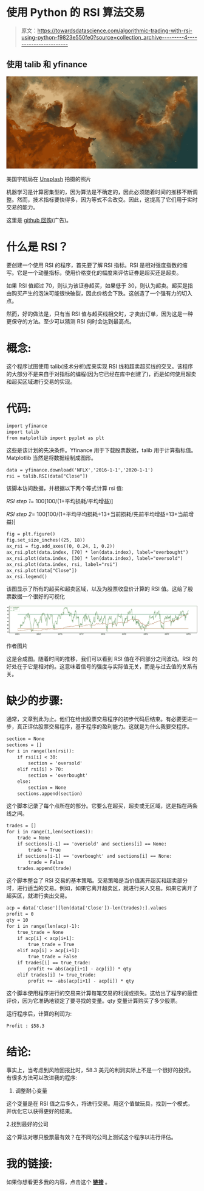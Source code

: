# 使用 Python 的 RSI 算法交易

> 原文：<https://towardsdatascience.com/algorithmic-trading-with-rsi-using-python-f9823e550fe0?source=collection_archive---------4----------------------->

## 使用 talib 和 yfinance

![](img/c538ca884b36ec331635da35db600b6a.png)

美国宇航局在 [Unsplash](https://unsplash.com/s/photos/cosmic?utm_source=unsplash&utm_medium=referral&utm_content=creditCopyText) 拍摄的照片

机器学习是计算密集型的，因为算法是不确定的，因此必须随着时间的推移不断调整。然而，技术指标要快得多，因为等式不会改变。因此，这提高了它们用于实时交易的能力。

这里是 [github 回购](http://motriael.com/6QX2)(广告)。

# 什么是 RSI？

要创建一个使用 RSI 的程序，首先要了解 RSI 指标。RSI 是相对强度指数的缩写。它是一个动量指标，使用价格变化的幅度来评估证券是超买还是超卖。

如果 RSI 值超过 70，则认为该证券超买，如果低于 30，则认为超卖。超买是指由购买产生的泡沫可能很快破裂，因此价格会下跌。这创造了一个强有力的切入点。

然而，好的做法是，只有当 RSI 值与超买线相交时，才卖出订单，因为这是一种更保守的方法。至少可以猜测 RSI 何时会达到最高点。

# 概念:

这个程序试图使用 talib(技术分析)库来实现 RSI 线和超卖超买线的交叉。该程序的大部分不是来自于对指标的编程(因为它已经在库中创建了)，而是如何使用超卖和超买区域进行交易的实现。

# 代码:

```
import yfinance
import talib
from matplotlib import pyplot as plt
```

这些是该计划的先决条件。Yfinance 用于下载股票数据，talib 用于计算指标值。Matplotlib 当然是将数据绘制成图形。

```
data = yfinance.download('NFLX','2016-1-1','2020-1-1')
rsi = talib.RSI(data["Close"])
```

该脚本访问数据，并根据以下两个等式计算 rsi 值:

*RSI step 1*= 100[100/(1+平均损耗/平均增益)]

*RSI step 2*= 100[100/(1+平均平均损耗÷13+当前损耗/先前平均增益÷13+当前增益)]

```
fig = plt.figure()
fig.set_size_inches((25, 18))
ax_rsi = fig.add_axes((0, 0.24, 1, 0.2))
ax_rsi.plot(data.index, [70] * len(data.index), label="overbought")
ax_rsi.plot(data.index, [30] * len(data.index), label="oversold")
ax_rsi.plot(data.index, rsi, label="rsi")
ax_rsi.plot(data["Close"])
ax_rsi.legend()
```

该图显示了所有的超买和超卖区域，以及为股票收盘价计算的 RSI 值。这给了股票数据一个很好的可视化

![](img/61fd0a683b8600bc31782ba35ea2b317.png)

作者图片

这是合成图。随着时间的推移，我们可以看到 RSI 值在不同部分之间波动。RSI 的好处在于它是相对的。这意味着信号的强度与实际值无关，而是与过去值的关系有关。

# 缺少的步骤:

通常，文章到此为止。他们在给出股票交易程序的初步代码后结束。有必要更进一步，真正评估股票交易程序，基于程序的盈利能力。这就是为什么我要交程序。

```
section = None
sections = []
for i in range(len(rsi)): 
    if rsi[i] < 30:
        section = 'oversold'
    elif rsi[i] > 70:
        section = 'overbought'
    else:
        section = None
    sections.append(section)
```

这个脚本记录了每个点所在的部分。它要么在超买，超卖或无区域，这是指在两条线之间。

```
trades = []
for i in range(1,len(sections)):
    trade = None
    if sections[i-1] == 'oversold' and sections[i] == None:
        trade = True
    if sections[i-1] == 'overbought' and sections[i] == None:
        trade = False
    trades.append(trade)
```

这个脚本整合了 RSI 交易的基本策略。交易策略是当价值离开超买和超卖部分时，进行适当的交易。例如，如果它离开超卖区，就进行买入交易。如果它离开了超买区，就进行卖出交易。

```
acp = data['Close'][len(data['Close'])-len(trades):].values
profit = 0
qty = 10
for i in range(len(acp)-1):
    true_trade = None
    if acp[i] < acp[i+1]:
        true_trade = True
    elif acp[i] > acp[i+1]:
        true_trade = False
    if trades[i] == true_trade:
        profit += abs(acp[i+1] - acp[i]) * qty
    elif trades[i] != true_trade:
        profit += -abs(acp[i+1] - acp[i]) * qty
```

这个脚本使用程序进行的交易来计算每笔交易的利润或损失。这给出了程序的最佳评价，因为它准确地锁定了要寻找的变量。qty 变量计算购买了多少股票。

运行程序后，计算的利润为:

```
Profit : $58.3
```

# 结论:

事实上，当考虑到风险回报比时，58.3 美元的利润实际上不是一个很好的投资。有很多方法可以改进我的程序:

1.  调整耐心变量

这个变量是在 RSI 值之后多久，将进行交易。用这个值做玩具，找到一个模式，并优化它以获得更好的结果。

2.找到最好的公司

这个算法对哪只股票最有效？在不同的公司上测试这个程序以进行评估。

# 我的链接:

如果你想看更多我的内容，点击这个 [**链接**](https://linktr.ee/victorsi) 。